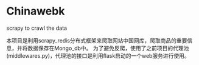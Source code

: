 # Chinawebk
scrapy to crawl the data

本项目是利用scrapy_redis分布式框架来爬取网站中国网库，爬取商品的重要信息，并将数据保存在Mongo_db中。
为了避免反爬，使用了之前项目的代理池(middlewares.py)，代理池的接口是利用flask启动的一个web服务进行使用。
